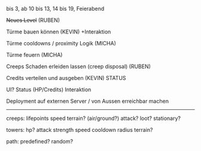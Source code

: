 
bis 3, ab 10 bis 13, 14 bis 19, Feierabend


~~Neues Level~~ (RUBEN)

Türme bauen können (KEVIN) +Interaktion

Türme cooldowns / proximity Logik (MICHA)

Türme feuern (MICHA)

Creeps Schaden erleiden lassen (creep disposal) (RUBEN)

Credits verteilen und ausgeben (KEVIN) STATUS

UI?
	Status (HP/Credits)
	Interaktion


Deployment auf externen Server / von Aussen erreichbar machen


---

creeps:
	lifepoints
	speed
	terrain? (air/ground?)
	attack?
	loot? stationary?

towers:
	hp?
	attack strength
		speed
		cooldown
		radius
		terrain?

path:
	predefined?
	random?
